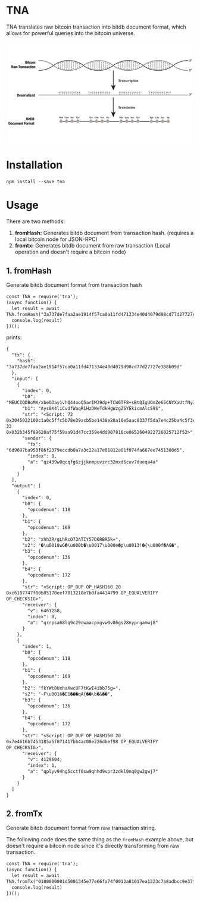 # TNA

TNA translates raw bitcoin transaction into bitdb document format, which allows for powerful queries into the bitcoin universe.

![protein](./protein.png)

# Installation

```
npm install --save tna
```

# Usage

There are two methods:

1. **fromHash:** Generates bitdb document from transaction hash. (requires a local bitcoin node for JSON-RPC)
2. **fromtx:** Generates bitdb document from raw transaction (Local operation and doesn't require a bitcoin node)

## 1. fromHash

Generate bitdb document format from transaction hash

```
const TNA = require('tna');
(async function() {
  let result = await TNA.fromHash("3a737de7faa2ae1914f57ca0a11fd471334e40d4079d98cd77d27727e388b09d")
  console.log(result)
})();
```

prints:

```
{
  "tx": {
    "hash": "3a737de7faa2ae1914f57ca0a11fd471334e40d4079d98cd77d27727e388b09d"
  },
  "input": [
    {
      "index": 0,
      "b0": "MEUCIQDBoMX/xbeOOay1vhQ44ooQ5arIM39dp+TCW6TF8+sBtQIgUOmZe65CNYXaUtfNyJUTefW/8HrbZ1b/5w58cYH4pb1B",
      "b1": "Ays0X4liCvdfWaqR1HzDWeTdkHgWzgZSYEkicmAlcS9S",
      "str": "<Script: 72 0x3045022100c1a0c5ffc5b78e39acb5be1438e28a10e5aac8337f5da7e4c25ba4c5f3eb01b5022050e9997bae423585da52d7cdc8951379f5bff07adb6756ffe70e7c7181f8a5bd41 33 0x032b345f89620af75f59aa91d47cc359e4dd907816ce0652604922726025712f52>",
      "sender": {
        "tx": "6d9697ba950f86f2379eccdb8a7a3c22a17e01812a01f074fa667ee7451300d5",
        "index": 0,
        "a": "qz439w0qcqfg6zjjknmpuvzrc32mxd6cuv7dueqa4a"
      }
    }
  ],
  "output": [
    {
      "index": 0,
      "b0": {
        "opcodenum": 118
      },
      "b1": {
        "opcodenum": 169
      },
      "b2": "xhh3R/gLhRcO73ATIY57D6RBR5k=",
      "s2": "�\u0018wG�\u000b�\u0017\u000e�p\u0013!�{\u000f�AG�",
      "b3": {
        "opcodenum": 136
      },
      "b4": {
        "opcodenum": 172
      },
      "str": "<Script: OP_DUP OP_HASH160 20 0xc6187747f80b85170eef7013218e7b0fa4414799 OP_EQUALVERIFY OP_CHECKSIG>",
      "receiver": {
        "v": 6461258,
        "index": 0,
        "a": "qrrpsa68lq9c29cwaacpxgvw0v86gs28nyprgamwj8"
      }
    },
    {
      "index": 1,
      "b0": {
        "opcodenum": 118
      },
      "b1": {
        "opcodenum": 169
      },
      "b2": "fkYWt0UxhaXwcUF7tKwI4ibb75g=",
      "s2": "~F\u0016�E1���qA{��\b�&��",
      "b3": {
        "opcodenum": 136
      },
      "b4": {
        "opcodenum": 172
      },
      "str": "<Script: OP_DUP OP_HASH160 20 0x7e4616b7453185a5f071417bb4ac08e226dbef98 OP_EQUALVERIFY OP_CHECKSIG>",
      "receiver": {
        "v": 4129604,
        "index": 1,
        "a": "qplyv94hg5cctf0sw9qhhd9vpr3zdkl0nq0gw2gwj7"
      }
    }
  ]
}
```

## 2. fromTx

Generate bitdb document format from raw transaction string.

The following code does the same thing as the `fromHash` example above, but doesn't require a bitcoin node since it's directly transforming from raw transaction.

```
const TNA = require('tna');
(async function() {
  let result = await TNA.fromTx("0100000001d5001345e77e66fa74f0012a81017ea1223c7a8adbcc9e37f2860f95ba97966d000000006b483045022100c1a0c5ffc5b78e39acb5be1438e28a10e5aac8337f5da7e4c25ba4c5f3eb01b5022050e9997bae423585da52d7cdc8951379f5bff07adb6756ffe70e7c7181f8a5bd4121032b345f89620af75f59aa91d47cc359e4dd907816ce0652604922726025712f52ffffffff024a976200000000001976a914c6187747f80b85170eef7013218e7b0fa441479988ac44033f00000000001976a9147e4616b7453185a5f071417bb4ac08e226dbef9888ac00000000")
  console.log(result)
})();
```
